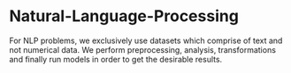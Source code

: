 # Natural-Language-Processing

For NLP problems, we exclusively use datasets which comprise of text and not numerical data. We perform preprocessing, analysis, transformations and finally run models in order to
get the desirable results.
